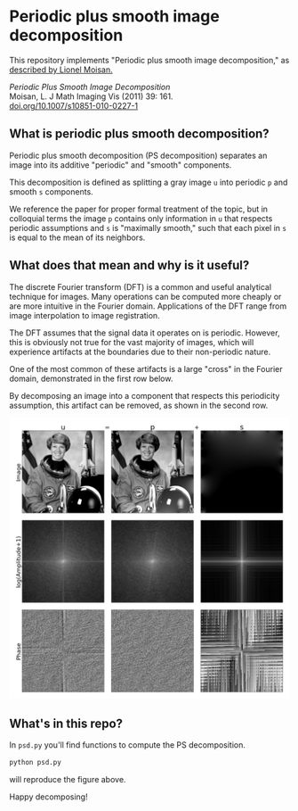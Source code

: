 # Periodic plus smooth image decomposition

This repository implements "Periodic plus smooth image decomposition," as [described by Lionel Moisan.](http://www.math-info.univ-paris5.fr/~moisan/papers/2009-11r.pdf)

*Periodic Plus Smooth Image Decomposition*  
Moisan, L. J Math Imaging Vis (2011) 39: 161.  
[doi.org/10.1007/s10851-010-0227-1](doi.org/10.1007/s10851-010-0227-1)

## What is periodic plus smooth decomposition?

Periodic plus smooth decomposition (PS decomposition) separates an image into its additive "periodic" and "smooth" components.

This decomposition is defined as splitting a gray image `u` into periodic `p` and smooth `s` components.

We reference the paper for proper formal treatment of the topic, but in colloquial terms the image `p` contains only information in `u` that respects periodic assumptions and `s` is "maximally smooth," such that each pixel in `s` is equal to the mean of its neighbors.

## What does that mean and why is it useful?

The discrete Fourier transform (DFT) is a common and useful analytical technique for images. Many operations can be computed more cheaply or are more intuitive in the Fourier domain. Applications of the DFT range from image interpolation to image registration.

The DFT assumes that the signal data it operates on is periodic. However, this is obviously not true for the vast majority of images, which will experience artifacts at the boundaries due to their non-periodic nature.

One of the most common of these artifacts is a large "cross" in the Fourier domain, demonstrated in the first row below.

By decomposing an image into a component that respects this periodicity assumption, this artifact can be removed, as shown in the second row.

![Astronaut PS decomp](astronaut_psd.png)

## What's in this repo?

In `psd.py` you'll find functions to compute the PS decomposition.

```bash
python psd.py
```
will reproduce the figure above.

Happy decomposing!
